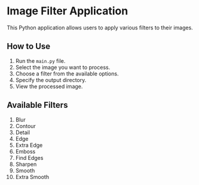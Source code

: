 # Image Filter Application
This Python application allows users to apply various filters to their images.

## How to Use
1. Run the `main.py` file.
2. Select the image you want to process.
3. Choose a filter from the available options.
4. Specify the output directory.
5. View the processed image.

## Available Filters
1. Blur
2. Contour
3. Detail
4. Edge
5. Extra Edge
6. Emboss
7. Find Edges
8. Sharpen
9. Smooth
10. Extra Smooth
